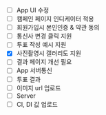  - [ ] App UI 수정
 - [ ] 캠페인 페이지 인디케이터 적용
 - [ ] 회원가입시  본인인증 & 약관 동의
 - [ ] 통신사 변경 클릭 지원
 - [ ] 투표 작성 예시 지원
 - [x] 사진촬영시 갤러리도 지원
 - [ ] 결과 페이지 개선 필요
 - [ ] App 서버통신
 - [ ] 투표 결과
 - [ ] 이미지 url 업로드
 - [ ] Server
 - [ ] CI, DI 값 업로드 